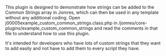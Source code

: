 This plugin is designed to demonstrate how strings can be added to the Common Strings array in Jomres, which can then be used in any template without any additional coding. Open j00005example_custom_common_strings.class.php in /jomres/core-plugins/example_custom_common_strings and read the comments in that file to understand how to use this plugin.

It's intended for developers who have lots of custom strings that they want to add easily and not have to add them to every script they have.
